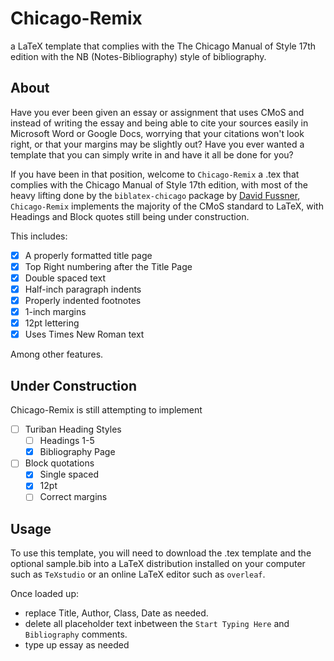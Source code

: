 # Chicago-Remix
a LaTeX template that complies with the The Chicago Manual of Style 17th edition with the NB (Notes-Bibliography) style of bibliography.

## About

Have you ever been given an essay or assignment that uses CMoS and instead of writing the essay and being able to cite your sources easily in Microsoft Word or Google Docs, worrying that your citations won't look right, or that your margins may be slightly out? Have you ever wanted a template that you can simply write in and have it all be done for you?

If you have been in that position, welcome to `Chicago-Remix` a .tex that complies with the Chicago Manual of Style 17th edition, with most of the heavy lifting done by the `biblatex-chicago` package by [David Fussner](https://ctan.org/author/fussner), `Chicago-Remix` implements the majority of the CMoS standard to LaTeX, with Headings and Block quotes still being under construction.

This includes:
- [x] A properly formatted title page
- [x] Top Right numbering after the Title Page
- [x] Double spaced text
- [x] Half-inch paragraph indents
- [x] Properly indented footnotes
- [x] 1-inch margins
- [x] 12pt lettering
- [x] Uses Times New Roman text

Among other features.

## Under Construction
Chicago-Remix is still attempting to implement
- [ ] Turiban Heading Styles
  - [ ] Headings 1-5
  - [x] Bibliography Page
- [ ] Block quotations
  - [x] Single spaced
  - [x] 12pt
  - [ ] Correct margins

## Usage

To use this template, you will need to download the .tex template and the optional sample.bib into a LaTeX distribution installed on your computer such as `TeXstudio` or an online LaTeX editor such as `overleaf`.

Once loaded up:
- replace Title, Author, Class, Date as needed. 
- delete all placeholder text inbetween the `Start Typing Here` and `Bibliography` comments.
- type up essay as needed
